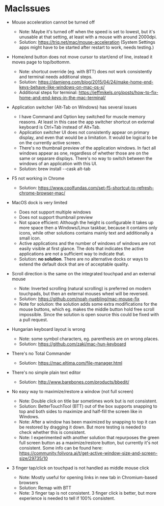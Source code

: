 # MacIssues

- Mouse acceleration cannot be turned off
  - Note: Maybe it's turned off when the speed is set to lowest, but it's unusable at that setting, at least with a mouse with around 2000dpi.
  - Solution: https://triq.net/mac/mouse-acceleration (System Settings apps might have to be started after restart to work, needs testing.)

- Home/end button does not move cursor to start/end of line, instead it moves page to top/bottomm.
  - Note: shortcut override (eg. with BTT) does not work consistently and terminal needs additional steps.
  - Solution: https://damieng.com/blog/2015/04/24/make-home-end-keys-behave-like-windows-on-mac-os-x/
  - Additional steps for terminal: https://jeffmikels.org/posts/how-to-fix-home-and-end-keys-in-the-mac-terminal/

- Application switcher (Alt-Tab on Windows) has several issues
  - I have Command and Option key switched for muscle memory reasons. At least in this case the app switcher shortcut on external keyboard is Ctrl+Tab instead of Alt+Tab.
  - Application switcher UI does not consistently appear on primary display, and even that would be a limitation. It would be logical to be on the currently active screen.
  - There's no thumbnail preview of the application windows. In fact all windows appear as one, regardless of whether those are on the same or separare displays. There's no way to switch between the windows of an application with this UI.
  - Solution: brew install --cask alt-tab

- F5 not working in Chrome
  - Solution: https://www.coolfundas.com/set-f5-shortcut-to-refresh-chrome-browser-mac/

- MacOS dock is very limited
  - Does not support multiple windows
  - Does not support thumbnail preview
  - Not space efficient: Although the height is configurable it takes up more space then a Windows/Linux taskbar, because it contains only icons, while other solutions contains mainly text and additionally a small icon.
  - Active applications and the number of windows of windows are not easily visible at first glance. The dots that indicates the active applications are not a sufficient way to indicate that.
  - Solution: **no solution**. There are no alternative docks or ways to extend the default dock that are of acceptable quality.

- Scroll direction is the same on the integrated touchpad and an external mouse
  - Note: Inverted scrolling (natural scrolling) is preferred on modern touchpads, but then an external mouses wheel will be reversed.
  - Solution: https://github.com/noah-nuebling/mac-mouse-fix
  - Note for solution: the solution adds some extra modifications for the mouse buttons, which eg. makes the middle button hold free scroll impossible. Since the solution is open source this could be fixed with a pull request.

- Hungarian keyboard layout is wrong
  - Note: some symbol characters, eg. parenthesis are on wrong places.
  - Solution: https://github.com/zaki/mac-hun-keyboard

- There's no Total Commander
  - Solution: https://mac.eltima.com/file-manager.html

- There's no simple plain text editor
  - Solution: http://www.barebones.com/products/bbedit/

- No easy way to maximize/restore a window (not full screen)
  - Note: Double click on title bar sometimes work but is not consistent.
  - Solution: BetterTouchTool (BTT) out of the box supports snapping to top and both sides to maximize and half-fill the screen like in Windows.
  - Note: After a window has been maximized by snapping to top it can be restored by dragging it down. But more testing is needed to check whether this is consistent.
  - Note: I experimented with another solution that repurposes the green full screen button as a maximize/restore button, but currently it's not consistent. Some info can be found here: https://community.folivora.ai/t/get-active-window-size-and-screen-size/29735/10

- 3 finger tap/click on touchpad is not handled as middle mouse click
  - Note: Mostly useful for opening links in new tab in Chromium-based browsers
  - Solution: Remap with BTT
  - Note: 3 finger tap is not consistent. 3 finger click is better, but more experience is needed to tell if 100% consistent.

